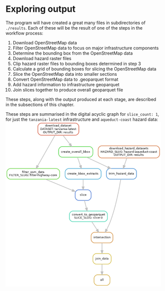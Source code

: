 # Exploring output

The program will have created a great many files in subdirectories of `./results`.
Each of these will be the result of one of the steps in the workflow process:
1. Download OpenStreetMap data
2. Filter OpenStreetMap data to focus on major infrastructure components
3. Determine the bounding box from the OpenStreetMap data
4. Download hazard raster files
5. Clip hazard raster files to bounding boxes determined in step 3
6. Calculate a grid of bounding boxes for slicing the OpenStreetMap data
7. Slice the OpenStreetMap data into smaller sections
8. Convert OpenStreetMap data to .geoparquet format
9. Add hazard information to infrastructure geoparquet
10. Join slices together to produce overall geoparquet file

These steps, along with the output produced at each stage, 
are described in the subsections of this chapter.

These steps are summarised in the digital acyclic graph for `slice_count: 1`,
for just the `tanzania-latest` infrastructure and `aqueduct-coast` hazard data:
[![DAG of the workflow for the Tanzania dataset and coast flooding data](../img/DAG-simple.png)](../img/DAG-simple.png)
